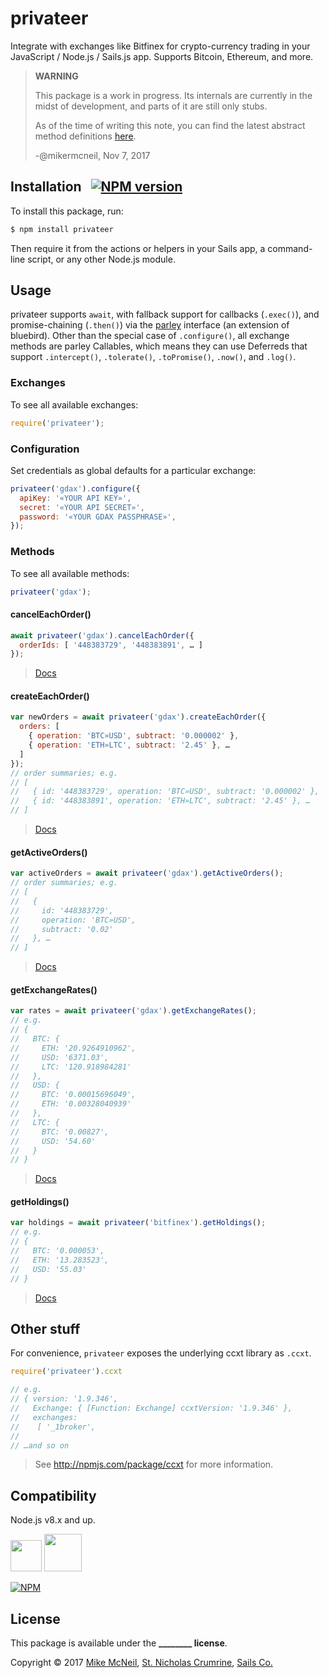 # privateer

Integrate with exchanges like Bitfinex for crypto-currency trading in your JavaScript / Node.js / Sails.js app.  Supports Bitcoin, Ethereum, and more.

> **WARNING**
>
> This package is a work in progress.  Its internals are currently in the midst of development, and parts of it are still only stubs.
>
> As of the time of writing this note, you can find the latest abstract method definitions [here](https://github.com/mikermcneil/privateer/tree/master/lib/abstract-interface-for-exchanges/methods).
>
> -@mikermcneil, Nov 7, 2017

## Installation &nbsp; [![NPM version](https://badge.fury.io/js/privateer.svg)](http://badge.fury.io/js/privateer)

To install this package, run:

```bash
$ npm install privateer
```

Then require it from the actions or helpers in your Sails app, a command-line script, or any other Node.js module.

## Usage

privateer supports `await`, with fallback support for callbacks (`.exec()`), and promise-chaining (`.then()`) via the [parley](https://npmjs.com/package/parley) interface (an extension of bluebird).  Other than the special case of `.configure()`, all exchange methods are parley Callables, which means they can use Deferreds that support `.intercept()`, `.tolerate()`, `.toPromise()`, `.now()`, and `.log()`.

### Exchanges

To see all available exchanges:

```js
require('privateer');
```


### Configuration

Set credentials as global defaults for a particular exchange:

```js
privateer('gdax').configure({
  apiKey: '«YOUR API KEY»',
  secret: '«YOUR API SECRET»',
  password: '«YOUR GDAX PASSPHRASE»',
});
```

### Methods

To see all available methods:

```js
privateer('gdax');
```


#### cancelEachOrder()

```js
await privateer('gdax').cancelEachOrder({
  orderIds: [ '448383729', '448383891', … ]
});
```

> [Docs](https://github.com/mikermcneil/privateer/blob/master/lib/abstract-interface-for-exchanges/methods/CANCEL_EACH_ORDER.js)



#### createEachOrder()

```js
var newOrders = await privateer('gdax').createEachOrder({
  orders: [
    { operation: 'BTC»USD', subtract: '0.000002' },
    { operation: 'ETH»LTC', subtract: '2.45' }, …
  ]
});
// order summaries; e.g.
// [
//   { id: '448383729', operation: 'BTC»USD', subtract: '0.000002' },
//   { id: '448383891', operation: 'ETH»LTC', subtract: '2.45' }, …
// ]
```

> [Docs](https://github.com/mikermcneil/privateer/blob/master/lib/abstract-interface-for-exchanges/methods/CREATE_EACH_ORDER.js)



#### getActiveOrders()

```js
var activeOrders = await privateer('gdax').getActiveOrders();
// order summaries; e.g.
// [
//   {
//     id: '448383729',
//     operation: 'BTC»USD',
//     subtract: '0.02'
//   }, …
// ]
```

> [Docs](https://github.com/mikermcneil/privateer/blob/master/lib/abstract-interface-for-exchanges/methods/GET_ACTIVE_ORDERS.js)



#### getExchangeRates()

```js
var rates = await privateer('gdax').getExchangeRates();
// e.g.
// {
//   BTC: {
//     ETH: '20.9264910962',
//     USD: '6371.03',
//     LTC: '120.918984281'
//   },
//   USD: {
//     BTC: '0.00015696049',
//     ETH: '0.00328040939'
//   },
//   LTC: {
//     BTC: '0.00827',
//     USD: '54.60'
//   }
// }
```

> [Docs](https://github.com/mikermcneil/privateer/blob/master/lib/abstract-interface-for-exchanges/methods/GET_EXCHANGE_RATES.js)



#### getHoldings()

```js
var holdings = await privateer('bitfinex').getHoldings();
// e.g.
// {
//   BTC: '0.000053',
//   ETH: '13.283523',
//   USD: '55.03'
// }
```

> [Docs](https://github.com/mikermcneil/privateer/blob/master/lib/abstract-interface-for-exchanges/methods/GET_HOLDINGS.js)


## Other stuff

For convenience, `privateer` exposes the underlying ccxt library as `.ccxt`.

```js
require('privateer').ccxt

// e.g.
// { version: '1.9.346',
//   Exchange: { [Function: Exchange] ccxtVersion: '1.9.346' },
//   exchanges:
//    [ '_1broker',
//
// …and so on
```

> See http://npmjs.com/package/ccxt for more information.



## Compatibility

Node.js v8.x and up.

<a href="https://sailsjs.com"><img width="50" src="https://camo.githubusercontent.com/9e49073459ed4e0e2687b80eaf515d87b0da4a6b/687474703a2f2f62616c64657264617368792e6769746875622e696f2f7361696c732f696d616765732f6c6f676f2e706e67" /></a>&nbsp;<a href="http://nodejs.org"><img width="60" src="https://user-images.githubusercontent.com/618009/28782759-c62f8f20-75d3-11e7-8a83-32fb52178416.png" /></a>

[![NPM](https://nodei.co/npm/privateer.png?downloads=true)](http://npmjs.com/package/privateer)

## License

This package is available under the **________ license**.

Copyright &copy; 2017 [Mike McNeil](https://twitter.com/mikermcneil), [St. Nicholas Crumrine](https://github.com/uncletammy), [Sails Co.](https://sailsjs.com/about)


